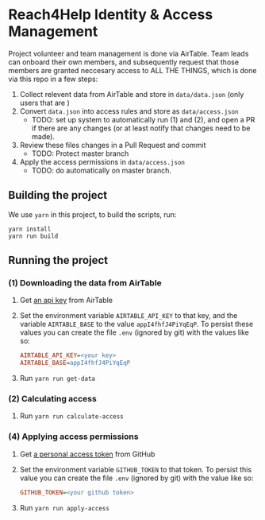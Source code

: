 # Reach4Help Identity & Access Management

Project volunteer and team management is done via AirTable. Team leads can
onboard their own members, and subsequently request that those members are
granted neccesary access to ALL THE THINGS, which is done via this repo
in a few steps:

1. Collect relevent data from AirTable and store in `data/data.json` (only users that are )
1. Convert `data.json` into access rules and store as `data/access.json`
   * TODO: set up system to automatically run (1) and (2), and open a PR if there are any changes (or at least notify that changes need to be made).
1. Review these files changes in a Pull Request and commit
   * TODO: Protect master branch
1. Apply the access permissions in `data/access.json`
   * TODO: do automatically on master branch.

## Building the project

We use `yarn` in this project, to build the scripts, run:

```
yarn install
yarn run build
```


## Running the project

### (1) Downloading the data from AirTable

1. Get [an api key](https://airtable.com/api) from AirTable
1. Set the environment variable `AIRTABLE_API_KEY` to that key, and the variable
`AIRTABLE_BASE` to the value `appI4fhfJ4PiYqEqP`.
   To persist these values you can create the file `.env` (ignored by git) with
   the values like so:

   ```ini
   AIRTABLE_API_KEY=<your key>
   AIRTABLE_BASE=appI4fhfJ4PiYqEqP
   ```
1. Run `yarn run get-data`

### (2) Calculating access

1. Run `yarn run calculate-access`

### (4) Applying access permissions

1. Get [a personal access token](https://github.com/settings/tokens) from GitHub
1. Set the environment variable `GITHUB_TOKEN` to that token.
   To persist this value you can create the file `.env` (ignored by git) with
   the value like so:

   ```ini
   GITHUB_TOKEN=<your github token>
   ```
1. Run `yarn run apply-access`